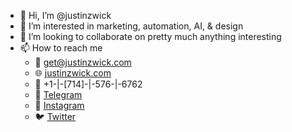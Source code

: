 - 👋 Hi, I’m @justinzwick
- 👀 I’m interested in marketing, automation, AI, & design
- 💞️ I’m looking to collaborate on pretty much anything interesting
- 📫 How to reach me 
  - 📧  get@justinzwick.com
  - 🌐  [justinzwick.com](justinzwick.com) 
  - 📱  +1-|-[714]-|-576-|-6762
  - 💬  [Telegram](https://t.me/justinzwick)
  - 📸  [Instagram](https://instagram.com/justinzwick)
  - 🐦  [Twitter](https://twitter.com/justin_zwick)
  
<!---
justinzwick/justinzwick is a ✨ special ✨ repository because its `README.md` (this file) appears on your GitHub profile.
You can click the Preview link to take a look at your changes.
--->
